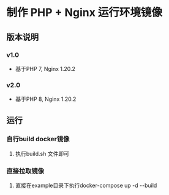 # 制作 PHP + Nginx 运行环境镜像

## 版本说明
### v1.0
 - 基于PHP 7, Nginx 1.20.2
### v2.0
   - 基于PHP 8, Nginx 1.20.2

## 运行
### 自行build docker镜像
 1. 执行build.sh 文件即可

### 直接拉取镜像
 1. 直接在example目录下执行docker-compose up -d --build















